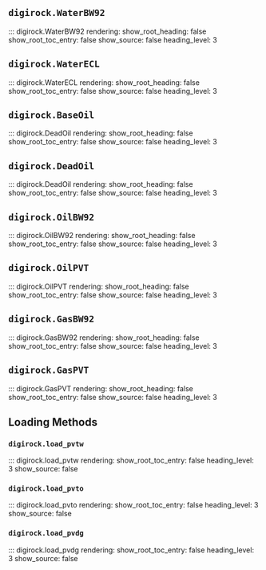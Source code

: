 ## `digirock.WaterBW92`

::: digirock.WaterBW92
    rendering:
      show_root_heading: false
      show_root_toc_entry: false
      show_source: false
      heading_level: 3

## `digirock.WaterECL`

::: digirock.WaterECL
    rendering:
      show_root_heading: false
      show_root_toc_entry: false
      show_source: false
      heading_level: 3

## `digirock.BaseOil`

::: digirock.DeadOil
    rendering:
      show_root_heading: false
      show_root_toc_entry: false
      show_source: false
      heading_level: 3

## `digirock.DeadOil`

::: digirock.DeadOil
    rendering:
      show_root_heading: false
      show_root_toc_entry: false
      show_source: false
      heading_level: 3

## `digirock.OilBW92`

::: digirock.OilBW92
    rendering:
      show_root_heading: false
      show_root_toc_entry: false
      show_source: false
      heading_level: 3

## `digirock.OilPVT`

::: digirock.OilPVT
    rendering:
      show_root_heading: false
      show_root_toc_entry: false
      show_source: false
      heading_level: 3

## `digirock.GasBW92`

::: digirock.GasBW92
    rendering:
      show_root_heading: false
      show_root_toc_entry: false
      show_source: false
      heading_level: 3

## `digirock.GasPVT`

::: digirock.GasPVT
    rendering:
      show_root_heading: false
      show_root_toc_entry: false
      show_source: false
      heading_level: 3

## Loading Methods

### `digirock.load_pvtw`

::: digirock.load_pvtw
    rendering:
      show_root_toc_entry: false
      heading_level: 3
      show_source: false

### `digirock.load_pvto`

::: digirock.load_pvto
    rendering:
      show_root_toc_entry: false
      heading_level: 3
      show_source: false

### `digirock.load_pvdg`

::: digirock.load_pvdg
    rendering:
      show_root_toc_entry: false
      heading_level: 3
      show_source: false
